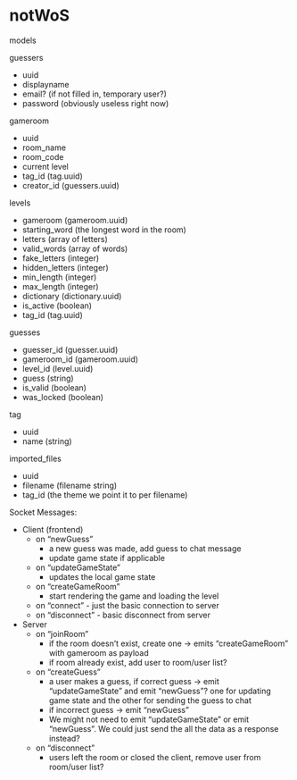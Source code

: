 # notWoS

models

guessers
- uuid
- displayname
- email? (if not filled in, temporary user?)
- password (obviously useless right now)

gameroom
- uuid
- room_name
- room_code
- current level
- tag_id (tag.uuid)
- creator_id (guessers.uuid)

levels
- gameroom (gameroom.uuid)
- starting_word (the longest word in the room)
- letters (array of letters)
- valid_words (array of words)
- fake_letters (integer)
- hidden_letters (integer)
- min_length (integer)
- max_length (integer)
- dictionary (dictionary.uuid)
- is_active (boolean)
- tag_id (tag.uuid)

guesses
- guesser_id (guesser.uuid)
- gameroom_id (gameroom.uuid)
- level_id (level.uuid)
- guess (string)
- is_valid (boolean)
- was_locked (boolean)


tag
- uuid
- name (string)

imported_files
- uuid
- filename (filename string)
- tag_id (the theme we point it to per filename)

Socket Messages:

- Client (frontend)
    - on “newGuess”
        - a new guess was made, add guess to chat message
        - update game state if applicable
    - on “updateGameState”
        - updates the local game state
    - on “createGameRoom”
        - start rendering the game and loading the level
    - on “connect” - just the basic connection to server
    - on “disconnect” - basic disconnect from server
- Server
    - on “joinRoom”
        - if the room doesn’t exist, create one → emits “createGameRoom” with gameroom as payload
        - if room already exist, add user to room/user list?
    - on “createGuess”
        - a user makes a guess, if correct guess → emit “updateGameState” and emit “newGuess”? one for updating game state and the other for sending the guess to chat
        - if incorrect guess → emit “newGuess”
        - We might not need to emit “updateGameState” or emit “newGuess”. We could just send the all the data as a response instead?
    - on “disconnect”
        - users left the room or closed the client, remove user from room/user list?